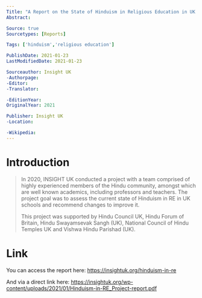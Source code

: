 ```yaml
---
Title: "A Report on the State of Hinduism in Religious Education in UK Schools"
Abstract: 

Source: true
Sourcetypes: [Reports]

Tags: ['hinduism','religious education']

PublishDate: 2021-01-23
LastModifiedDate: 2021-01-23

Sourceauthor: Insight UK
-Authorpage:
-Editor:
-Translator:

-EditionYear:
OriginalYear: 2021

Publisher: Insight UK
-Location:

-Wikipedia:
---
```

# Introduction
>In 2020, INSIGHT UK conducted a project with a team comprised of highly experienced members of the Hindu community, amongst which are well known academics, including professors and teachers. The project goal was to assess the current state of Hinduism in RE in UK schools and recommend
changes to improve it.
>
>This project was supported by Hindu Council UK, Hindu Forum of Britain, Hindu Swayamsevak Sangh (UK), National Council of Hindu Temples UK and Vishwa Hindu Parishad (UK).

# Link
You can access the report here: https://insightuk.org/hinduism-in-re

And via a direct link here: https://insightuk.org/wp-content/uploads/2021/01/Hinduism-in-RE_Project-report.pdf
